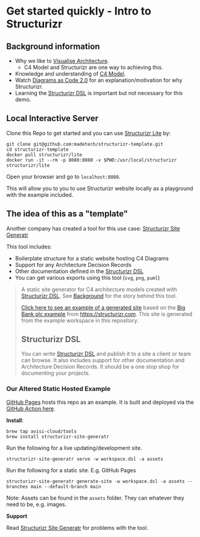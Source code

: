 # Get started quickly - Intro to Structurizr

## Background information

* Why we like to [Visualise Architecture](https://github.com/madetech/architecture-handbook/blob/main/learning_paths/visualising_architecture.md).
  * C4 Model and Structurizr are one way to achieving this.
* Knowledge and understanding of [C4 Model](https://c4model.com/).
* Watch [Diagrams as Code 2.0](https://www.youtube.com/watch?v=Za1-v4Zkq5E) for an explanation/motivation for why Structurizr.
* Learning the [Structurizr DSL](https://github.com/structurizr/dsl) is important but not necessary for this demo.

## Local Interactive Server

Clone this Repo to get started and you can use [Structurizr Lite](https://structurizr.com/share/76352/documentation) by:

```
git clone git@github.com:madetech/structurizr-template.git
cd structurizr-template
docker pull structurizr/lite
docker run -it --rm -p 8080:8080 -v $PWD:/usr/local/structurizr structurizr/lite
```

Open your browser and go to `localhost:8080`.

This will allow you to you to use Structurizr website locally as a playground with the example included.

## The idea of this as a "template"

Another company has created a tool for this use case: [Structurizr Site Generatr](https://github.com/avisi-cloud/structurizr-site-generatr)

This tool includes:
* Boilerplate structure for a static website hosting C4 Diagrams
* Support for any Architecture Decision Records
* Other documentation defined in the [Structurizr DSL](https://github.com/structurizr/dsl)
* You can get various exports using this tool (`svg`, `png`, `puml`)

> A static site generator for C4 architecture models created with [Structurizr DSL](https://github.com/structurizr/dsl). See [Background](https://github.com/avisi-cloud/structurizr-site-generatr#background) for the story behind this tool.
>
> [Click here to see an example of a generated site](https://avisi-cloud.github.io/structurizr-site-generatr) based on the [Big Bank plc example](https://structurizr.com/dsl?example=big-bank-plc) from https://structurizr.com. This site is generated from the example workspace in this repository.
>
> ## Structurizr DSL
>
> You can write [Structurizr DSL](https://github.com/structurizr/dsl) and publish it to a site a client or team can browse. It also includes support for other documentation and Architecture Decision Records. It should be a one stop shop for documenting your projects.

### Our Altered Static Hosted Example

[GitHub Pages](https://madetech.github.io/structurizr-template/main/) hosts this repo as an example. It is built and deployed via the [GitHub Action here](https://github.com/madetech/structurizr-template/blob/main/.github/workflows/cd.yml).

**Install**:

```
brew tap avisi-cloud/tools
brew install structurizr-site-generatr
```

Run the following for a live updating/development site.
```
structurizr-site-generatr serve -w workspace.dsl -a assets
```

Run the following for a static site. E.g. GitHub Pages
```
structurizr-site-generatr generate-site -w workspace.dsl -a assets --branches main --default-branch main
```

Note: Assets can be found in the `assets` folder. They can whatever they need to be, e.g. images.

**Support**

Read [Structurizr Site Generatr](https://github.com/avisi-cloud/structurizr-site-generatr) for problems with the tool.
